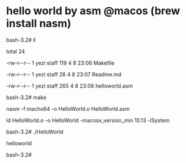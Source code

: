 # hello world by asm @macos (brew install nasm)

bash-3.2# ll

total 24

-rw-r--r--  1 yezi  staff  119  4  8 23:06 Makefile

-rw-r--r--  1 yezi  staff   28  4  8 23:07 Readme.md

-rw-r--r--  1 yezi  staff  265  4  8 23:06 helloworld.asm

bash-3.2# make

nasm -f macho64 -o HelloWorld.o HelloWorld.asm

ld HelloWorld.o -o HelloWorld -macosx_version_min 10.13 -lSystem

bash-3.2# ./HelloWorld 

helloworld

bash-3.2#

